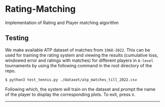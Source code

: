 # Rating-Matching
Implementation of Rating and Player matching algorithm 

## Testing 

We make available ATP dataset of matches from `1968-2022`. This can be used for training the rating system and viewing the results (cumulative loss, windowed error and ratings with matches) for different players in `A-level` tournaments by using the following command in the root directory of the repo. 

```sh
$ python3 test_tennis.py ./dataset/atp_matches_till_2022.csv
```

Following which, the system will train on the dataset and prompt the name of the player to display the corresponding plots. To exit, press `X`.

***



